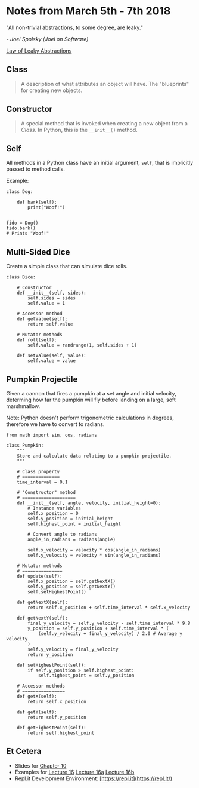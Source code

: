 # Notes from March 5th - 7th 2018
"All non-trivial abstractions, to some degree, are leaky."

<cite>- Joel Spolsky *(Joel on Software)*</cite>

[Law of Leaky Abstractions](https://www.joelonsoftware.com/2002/11/11/the-law-of-leaky-abstractions/)

## Class
>A description of what attributes an object will have. The "blueprints" for creating new objects.

## Constructor
>A special method that is invoked when creating a new object from a *Class*. In Python, this is the `__init__()` method.

## Self
All methods in a Python class have an initial argument, `self`, that is implicitly passed to method calls.

Example:

    class Dog:

        def bark(self):
            print("Woof!")
    
    
    fido = Dog()
    fido.bark()
    # Prints "Woof!"

## Multi-Sided Dice

Create a simple class that can simulate dice rolls.

    class Dice:

        # Constructor
        def __init__(self, sides):
            self.sides = sides
            self.value = 1

        # Accessor method
        def getValue(self):
            return self.value

        # Mutator methods
        def roll(self):
            self.value = randrange(1, self.sides + 1)

        def setValue(self, value):
            self.value = value

## Pumpkin Projectile

Given a cannon that fires a pumpkin at a set angle and initial velocity, determing how far the pumpkin will fly before landing on a large, soft marshmallow.

Note: Python doesn't perform trigonometric calculations in degrees, therefore we have to convert to radians.

    from math import sin, cos, radians

    class Pumpkin:
        """
        Store and calculate data relating to a pumpkin projectile.
        """

        # Class property
        # ==============
        time_interval = 0.1

        # "Constructor" method
        # ====================
        def __init__(self, angle, velocity, initial_height=0):
            # Instance variables
            self.x_position = 0
            self.y_position = initial_height
            self.highest_point = initial_height

            # Convert angle to radians
            angle_in_radians = radians(angle)

            self.x_velocity = velocity * cos(angle_in_radians)
            self.y_velocity = velocity * sin(angle_in_radians)

        # Mutator methods
        # ===============
        def update(self):
            self.x_position = self.getNextX()
            self.y_position = self.getNextY()
            self.setHighestPoint()

        def getNextX(self):
            return self.x_position + self.time_interval * self.x_velocity

        def getNextY(self):
            final_y_velocity = self.y_velocity - self.time_interval * 9.8
            y_position = self.y_position + self.time_interval * (
                (self.y_velocity + final_y_velocity) / 2.0 # Average y velocity
            )
            self.y_velocity = final_y_velocity
            return y_position

        def setHighestPoint(self):
            if self.y_position > self.highest_point:
                self.highest_point = self.y_position

        # Accessor methods
        # ================
        def getX(self):
            return self.x_position

        def getY(self):
            return self.y_position

        def getHighestPoint(self):
            return self.highest_point


## Et Cetera
* Slides for [Chapter 10](http://mcsp.wartburg.edu/zelle/python/ppics3/slides/Chapter10.pptx)
* Examples for [Lecture 16](../examples/lecture16.py) [Lecture 16a](../examples/lecture16a.py) [Lecture 16b](../examples/lecture16b.py)
* Repl.it Development Environment: [https://repl.it](https://repl.it/)
